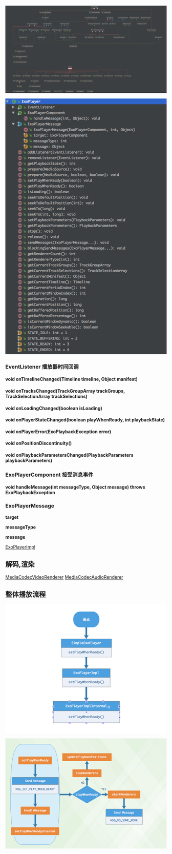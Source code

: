 ![ExoPlayer_UML](/images/ExoPlayer_UML.png)

![ExoPlayer_Class](/images/ExoPlayer.png)

### EventListener 播放器时间回调

#### void onTimelineChanged(Timeline timeline, Object manifest)

#### void onTracksChanged(TrackGroupArray trackGroups, TrackSelectionArray trackSelections)

#### void onLoadingChanged(boolean isLoading)

#### void onPlayerStateChanged(boolean playWhenReady, int playbackState)

#### void onPlayerError(ExoPlaybackException error)

#### void onPositionDiscontinuity()

#### void onPlaybackParametersChanged(PlaybackParameters playbackParameters)


### ExoPlayerComponent 接受消息事件

#### void handleMessage(int messageType, Object message) throws ExoPlaybackException


### ExoPlayerMessage

**target**

**messageType**

**message**

[ExoPlayerImpl](/ExoPlayerImpl.md/)


## 解码,渲染
[MediaCodecVideoRenderer](/video/MediaCodecVideoRenderer.md)
[MediaCodecAudioRenderer](/audio/MediaCodecAudioRenderer.md)


## 整体播放流程
![paly](/images/player_setPlayWhenReady.png)

![PlayWhenReady](/images/playWhenReady.png)






